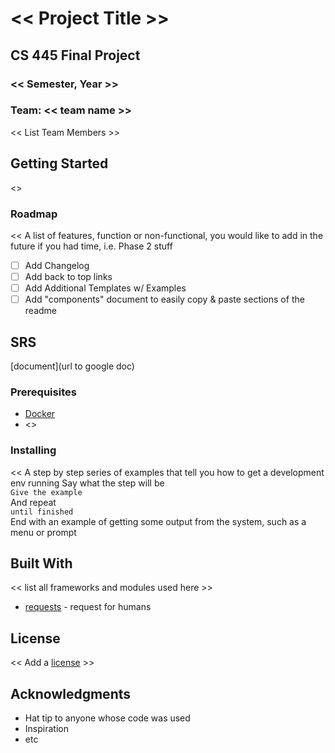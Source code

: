 # << Project Title >>
## CS 445 Final Project
### << Semester, Year >>
 
### Team: << team name >>
<< List Team Members >>

## Getting Started
<<One paragraph of project description goes here>>

### Roadmap
  <<
A list of features, function or non-functional, you would like to add in the future if you had time, i.e. Phase 2 stuff
- [ ] Add Changelog
- [ ] Add back to top links
- [ ] Add Additional Templates w/ Examples
- [ ] Add "components" document to easily copy & paste sections of the readme
  >>
  
## SRS
[document](url to google doc)
  
### Prerequisites
* [Docker](https://www.docker.com/)
* <<any additional software. Be specific about versions.>>

### Installing
<<
 A step by step series of examples that tell you how to get a development env running
Say what the step will be  
`Give the example`  
And repeat  
`until finished`  
End with an example of getting some output from the system, such as a menu or prompt
>>

## Built With
 << list all frameworks and modules used here >>
* [requests](https://docs.python-requests.org/en/latest/user/quickstart/#make-a-request) - request for humans

## License
<< Add a [license](https://choosealicense.com/) >>

## Acknowledgments
* Hat tip to anyone whose code was used
* Inspiration
* etc

